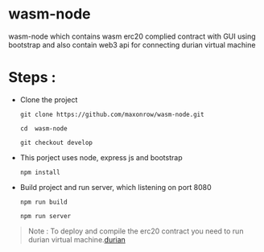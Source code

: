 # wasm-node
wasm-node which contains wasm erc20 complied contract with GUI using bootstrap and also contain web3 api for connecting durian virtual machine

# Steps :

* Clone the project

    `git clone https://github.com/maxonrow/wasm-node.git`

    `cd  wasm-node`

    `git checkout develop`

* This porject uses node, express js and bootstrap

    `npm install`

* Build project and run server, which listening on port 8080

  `npm run build`

  `npm run server`


> Note : To deploy and compile the erc20 contract you need to run durian virtual machine.[durian](https://github.com/nagarajmanjunath/durian.git)